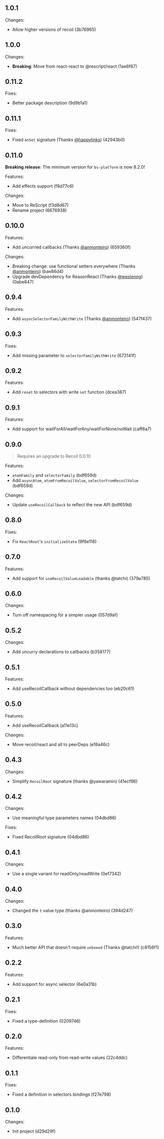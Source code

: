 ## 1.0.1

Changes:

- Allow higher versions of recoil (3b76965)

## 1.0.0

Changes:

- **Breaking**: Move from react-react to @rescript/react (1ae6f67)

## 0.11.2

Fixes:

- Better package description (9d9b1a1)

## 0.11.1

Fixes:

- Fixed `onSet` signature (Thanks [@happylinks](https://github.com/happylinks)) (42943b0)

## 0.11.0

**Breaking release**: The minimum version for `bs-platform` is now 8.2.0!

Features:

- Add effects support (f8d77c6)

Changes:

- Move to ReScript (f3d8d67)
- Rename project (6676938)

## 0.10.0

Features:

- Add uncurried callbacks (Thanks [@anmonteiro](https://github.com/anmonteiro)) (659360f)

Changes:

- Breaking change: use functional setters everywhere (Thanks [@anmonteiro](https://github.com/anmonteiro)) (bae86d4)
- Upgrade devDependency for ReasonReact (Thanks [@weslenng](https://github.com/weslenng)) (0abe847)


## 0.9.4

Features:

- Add `asyncSelectorFamilyWithWrite` (Thanks [@anmonteiro](https://github.com/anmonteiro)) (547f437)

## 0.9.3

Fixes:

- Add missing parameter to `selectorFamilyWithWrite` (673141f)

## 0.9.2

Features:

- Add `reset` to selectors with write `set` function (dcea387)

## 0.9.1

Features:

- Add support for waitForAll/waitForAny/waitForNone/noWait (caff6a7)

## 0.9.0

> Requires an upgrade to Recoil 0.0.10

Features:

- `atomFamily` and `selectorFamily` (bdf659d)
- Add `asyncAtom`, `atomFromRecoilValue`, `selectorFromRecoilValue` (bdf659d)

Changes:

- Update `useRecoilCallback` to reflect the new API (bdf659d)

## 0.8.0

Fixes:

- Fix `ReactRoot`'s `initializeState` (9f8e116)

## 0.7.0

Features:

- Add support for `useRecoilValueLoadable` (thanks @tatchi) (379a785)

## 0.6.0

Changes:

- Turn off namespacing for a simpler usage (057d9af)

## 0.5.2

Changes:

- Add uncurry declarations to callbacks (b358177)

## 0.5.1

Features:

- Add useRecoilCallback without dependencies too (eb20c61)

## 0.5.0

Features:

- Add useRecoilCallback (a11e13c)

Changes:

- Move recoil/react and all to peerDeps (e18a46c)

## 0.4.3

Changes:

- Simplify `RecoilRoot` signature (thanks @yawaramin) (41ecf96)

## 0.4.2

Changes:

- Use meaningful type parameters names (04dbd86)

Fixes:

- Fixed RecoilRoot signature (04dbd86)

## 0.4.1

Changes:

- Use a single variant for readOnly/readWrite (0ef7342)

## 0.4.0

Changes:

- Changed the `t` value type (thanks @anmonteiro) (394d247)

## 0.3.0

Features:

- Much better API that doesn't require `unboxed` (Thanks @tatchi!) (c8156f1)

## 0.2.2

Features:

- Add support for async selector (6e0a31b)

## 0.2.1

Fixes:

- Fixed a type-definition (0209746)

## 0.2.0

Features:

- Differentiale read-only from read-write values (22c4ddc)

## 0.1.1

Fixes:

- Fixed a definition in selectors bindings (f27e798)

## 0.1.0

Changes:

- Init project (d29d29f)
